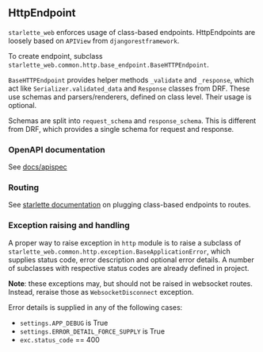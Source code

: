 ## HttpEndpoint

`starlette_web` enforces usage of class-based endpoints. 
HttpEndpoints are loosely based on `APIView` from `djangorestframework`.

To create endpoint, subclass `starlette_web.common.http.base_endpoint.BaseHTTPEndpoint`.

`BaseHTTPEndpoint` provides helper methods `_validate` and `_response`, 
which act like `Serializer.validated_data` and `Response` classes from DRF.
These use schemas and parsers/renderers, defined on class level.
Their usage is optional.

Schemas are split into `request_schema` and `response_schema`. 
This is different from DRF, which provides a single schema for request and response.

### OpenAPI documentation

See [docs/apispec](../contrib/apispec.md)

### Routing

See [starlette documentation](https://www.starlette.io/endpoints/) on plugging class-based endpoints to routes.

### Exception raising and handling

A proper way to raise exception in `http` module is to raise a subclass of 
`starlette_web.common.http.exception.BaseApplicationError`, which supplies status code,
error description and optional error details. A number of subclasses with respective status codes 
are already defined in project.

**Note**: these exceptions may, but should not be raised in websocket routes. 
Instead, reraise those as `WebsocketDisconnect` exception.

Error details is supplied in any of the following cases:  
- `settings.APP_DEBUG` is True
- `settings.ERROR_DETAIL_FORCE_SUPPLY` is True
- `exc.status_code` == 400
